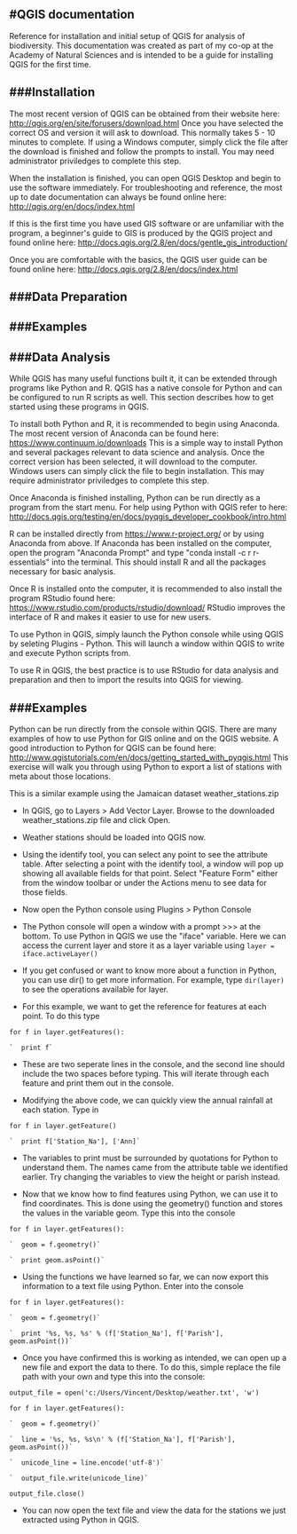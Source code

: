 #QGIS documentation
------
Reference for installation and initial setup of QGIS for analysis of biodiversity. This documentation was created as part of my co-op at the Academy of Natural Sciences and is intended to be a guide for installing QGIS for the first time.

###Installation 
------
The most recent version of QGIS can be obtained from their website here: http://qgis.org/en/site/forusers/download.html Once you have selected the correct OS and version it will ask to download. This normally takes 5 - 10 minutes to complete. If using a Windows computer, simply click the file after the download is finished and follow the prompts to install. You may need administrator priviledges to complete this step.

When the installation is finished, you can open QGIS Desktop and begin to use the software immediately. For troubleshooting and reference, the most up to date documentation can always be found online here: http://qgis.org/en/docs/index.html 

If this is the first time you have used GIS software or are unfamiliar with the program, a beginner's guide to GIS is produced by the QGIS project and found online here: http://docs.qgis.org/2.8/en/docs/gentle_gis_introduction/

Once you are comfortable with the basics, the QGIS user guide can be found online here: http://docs.qgis.org/2.8/en/docs/index.html

###Data Preparation
------

###Examples
------

###Data Analysis
------
While QGIS has many useful functions built it, it can be extended through programs like Python and R. QGIS has a native console for Python and can be configured to run R scripts as well. This section describes how to get started using these programs in QGIS.

To install both Python and R, it is recommended to begin using Anaconda. The most recent version of Anaconda can be found here: https://www.continuum.io/downloads This is a simple way to install Python and several packages relevant to data science and analysis. Once the correct version has been selected, it will download to the computer. Windows users can simply click the file to begin installation. This may require administrator priviledges to complete this step. 

Once Anaconda is finished installing, Python can be run directly as a program from the start menu. For help using Python with QGIS refer to here: http://docs.qgis.org/testing/en/docs/pyqgis_developer_cookbook/intro.html

R can be installed directly from https://www.r-project.org/ or by using Anaconda from above. If Anaconda has been installed on the computer, open the program "Anaconda Prompt" and type "conda install -c r r-essentials" into the terminal. This should install R and all the packages necessary for basic analysis.

Once R is installed onto the computer, it is recommended to also install the program RStudio found here: https://www.rstudio.com/products/rstudio/download/ RStudio improves the interface of R and makes it easier to use for new users.

To use Python in QGIS, simply launch the Python console while using QGIS by seleting Plugins - Python. This will launch a window within QGIS to write and execute Python scripts from.

To use R in QGIS, the best practice is to use RStudio for data analysis and preparation and then to import the results into QGIS for viewing. 

###Examples
------
Python can be run directly from the console within QGIS. There are many examples of how to use Python for GIS online and on the QGIS website. A good introduction to Python for QGIS can be found here: 
http://www.qgistutorials.com/en/docs/getting_started_with_pyqgis.html This exercise will walk you through using Python to export a list of stations with meta about those locations.

This is a similar example using the Jamaican dataset weather_stations.zip

- In QGIS, go to Layers > Add Vector Layer. Browse to the downloaded weather_stations.zip file and click Open.

- Weather stations should be loaded into QGIS now.

- Using the identify tool, you can select any point to see the attribute table. After selecting a point with the identify tool, a window will pop up showing all available fields for that point. Select "Feature Form" either from the window toolbar or under the Actions menu to see data for those fields.

- Now open the Python console using Plugins > Python Console

- The Python console will open a window with a prompt >>> at the bottom. To use Python in QGIS we use the "iface" variable. Here we can access the current layer and store it as a layer variable using `layer = iface.activeLayer()`

- If you get confused or want to know more about a function in Python, you can use dir() to get more information. For example, type `dir(layer)` to see the operations available for layer.

- For this example, we want to get the reference for features at each point. To do this type 

`for f in layer.getFeatures():`

	`  print f`
  
- These are two seperate lines in the console, and the second line should include the two spaces before typing. This will iterate through each feature and print them out in the console.

- Modifying the above code, we can quickly view the annual rainfall at each station. Type in 

`for f in layer.getFeature()`

	`  print f['Station_Na'], ['Ann]`
  
- The variables to print must be surrounded by quotations for Python to understand them. The names came from the attribute table we identified earlier. Try changing the variables to view the height or parish instead.

- Now that we know how to find features using Python, we can use it to find coordinates. This is done using the geometry() function and stores the values in the variable geom. Type this into the console 

`for f in layer.getFeatures():`

	`  geom = f.geometry()`

	`  print geom.asPoint()`
  
- Using the functions we have learned so far, we can now export this information to a text file using Python. Enter into the console
 
`for f in layer.getFeatures():`

	`  geom = f.geometry()`

	`  print '%s, %s, %s' % (f['Station_Na'], f['Parish'], geom.asPoint())`
  
- Once you have confirmed this is working as intended, we can open up a new file and export the data to there. To do this, simple replace the file path with your own and type this into the console:

`output_file = open('c:/Users/Vincent/Desktop/weather.txt', 'w')`

`for f in layer.getFeatures():`

	`  geom = f.geometry()`

	`  line = '%s, %s, %s\n' % (f['Station_Na'], f['Parish'], geom.asPoint())`

	`  unicode_line = line.encode('utf-8')`

	`  output_file.write(unicode_line)`

`output_file.close()`

- You can now open the text file and view the data for the stations we just extracted using Python in QGIS.